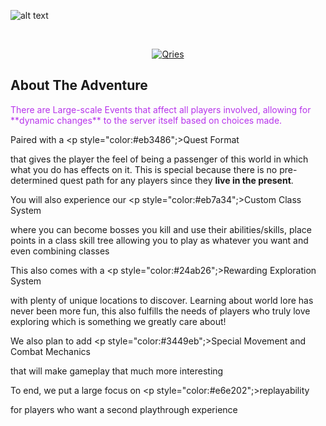 ![alt text](https://cdn.discordapp.com/attachments/624405523948765184/929258052778086420/highlandslogo2.png)
<!DOCTYPE html>
<html>
   <head>
   </head>
   <body>
      <br>
      <a href="https://discord.gg/WygcPk4">
      <p align="center">
         <img alt="Qries" src="https://img.shields.io/badge/Discord-Join%20Us!-5865F2?style=for-the-badge"
         style="max-width: 100%;">
      </p>
      </a>
   </body>
</html>

<h2 align="left">
   About The Adventure
</h2>
<p style="color:#b734eb";>
   There are Large-scale Events that affect all players involved, allowing for **dynamic changes** to the server itself based on choices made.
</p>
   
   Paired with a <p style="color:#eb3486";>Quest Format</p> that gives the player the feel of being a passenger of this world in which what you do has effects on it. This is special because there is no pre-determined quest path for any players since they **live in the present**.
   
   You will also experience our <p style="color:#eb7a34";>Custom Class System</p> where you can become bosses you kill and use their abilities/skills, place points in a class skill tree allowing you to play as whatever you want and even combining classes
   
   This also comes with a <p style="color:#24ab26";>Rewarding Exploration System</p> with plenty of unique locations to discover.  Learning about world lore has never been more fun, this also fulfills the needs of players who truly love exploring which is something we greatly care about!
   
   We also plan to add <p style="color:#3449eb";>Special Movement and Combat Mechanics</p> that will make gameplay that much more interesting
   
   To end, we put a large focus on <p style="color:#e6e202";>replayability</p> for players who want a second playthrough experience
</p>
